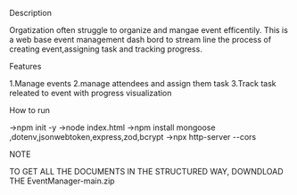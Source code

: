 Description

Orgatization often struggle to organize and mangae event efficentily. This is a web base event management dash bord to stream line the process of creating event,assigning task and tracking progress.

Features

1.Manage events 2.manage attendees and assign them task 3.Track task releated to event with progress visualization

How to run

->npm init -y ->node index.html ->npm install mongoose ,dotenv,jsonwebtoken,express,zod,bcrypt ->npx http-server --cors

NOTE

TO GET ALL THE DOCUMENTS IN THE STRUCTURED WAY, DOWNDLOAD THE EventManager-main.zip

